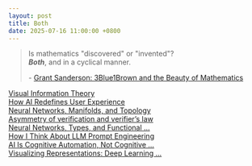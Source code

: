 ```yaml
---
layout: post
title: Both
date: 2025-07-16 11:00:00 +0800
---
```

> Is mathematics "discovered" or "invented"?  
***Both***, and in a cyclical manner.  
>
> \- [Grant Sanderson: 3Blue1Brown and the Beauty of Mathematics](https://www.youtube.com/watch?v=U_lKUK2MCsg)

[Visual Information Theory](https://colah.github.io/posts/2015-09-Visual-Information/)  
[How AI Redefines User Experience](https://tomtunguz.com/english-as-input/)  
[Neural Networks, Manifolds, and Topology](https://colah.github.io/posts/2014-03-NN-Manifolds-Topology/)  
[Asymmetry of verification and verifier’s law](https://www.jasonwei.net/blog/asymmetry-of-verification-and-verifiers-law)  
[Neural Networks, Types, and Functional ...](https://colah.github.io/posts/2015-09-NN-Types-FP/)  
[How I Think About LLM Prompt Engineering](https://fchollet.substack.com/p/how-i-think-about-llm-prompt-engineering)  
[AI Is Cognitive Automation, Not Cognitive ...](https://fchollet.substack.com/p/ai-is-cognitive-automation-not-cognitive)  
[Visualizing Representations: Deep Learning ...](https://colah.github.io/posts/2015-01-Visualizing-Representations/)  
